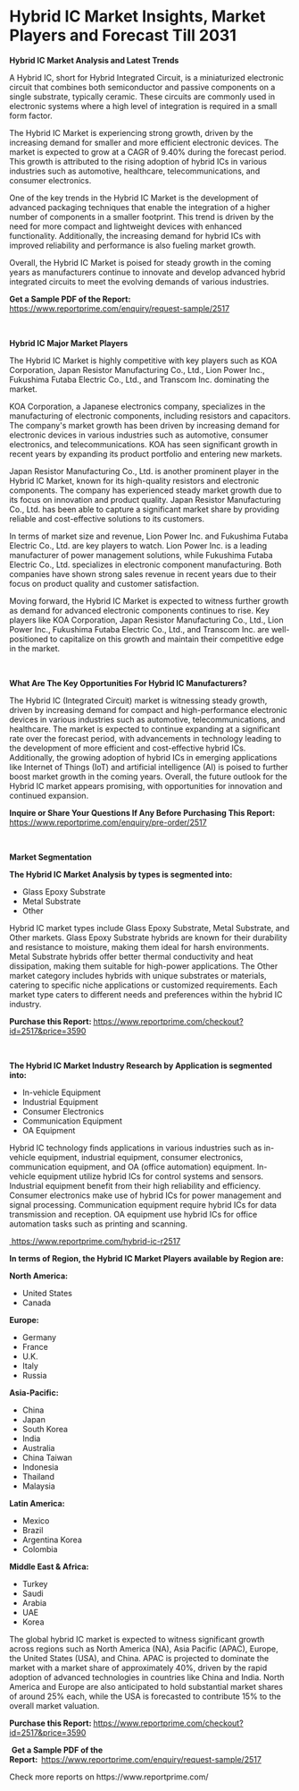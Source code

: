 <p><h1>Hybrid IC Market Insights, Market Players and Forecast Till 2031</h1></p><p><strong>Hybrid IC Market Analysis and Latest Trends</strong></p>
<p><p>A Hybrid IC, short for Hybrid Integrated Circuit, is a miniaturized electronic circuit that combines both semiconductor and passive components on a single substrate, typically ceramic. These circuits are commonly used in electronic systems where a high level of integration is required in a small form factor.</p><p>The Hybrid IC Market is experiencing strong growth, driven by the increasing demand for smaller and more efficient electronic devices. The market is expected to grow at a CAGR of 9.40% during the forecast period. This growth is attributed to the rising adoption of hybrid ICs in various industries such as automotive, healthcare, telecommunications, and consumer electronics.</p><p>One of the key trends in the Hybrid IC Market is the development of advanced packaging techniques that enable the integration of a higher number of components in a smaller footprint. This trend is driven by the need for more compact and lightweight devices with enhanced functionality. Additionally, the increasing demand for hybrid ICs with improved reliability and performance is also fueling market growth.</p><p>Overall, the Hybrid IC Market is poised for steady growth in the coming years as manufacturers continue to innovate and develop advanced hybrid integrated circuits to meet the evolving demands of various industries.</p></p>
<p><strong>Get a Sample PDF of the Report:&nbsp;</strong> <a href="https://www.reportprime.com/enquiry/request-sample/2517">https://www.reportprime.com/enquiry/request-sample/2517</a></p>
<p>&nbsp;</p>
<p><strong>Hybrid IC Major Market Players</strong></p>
<p><p>The Hybrid IC Market is highly competitive with key players such as KOA Corporation, Japan Resistor Manufacturing Co., Ltd., Lion Power Inc., Fukushima Futaba Electric Co., Ltd., and Transcom Inc. dominating the market. </p><p>KOA Corporation, a Japanese electronics company, specializes in the manufacturing of electronic components, including resistors and capacitors. The company's market growth has been driven by increasing demand for electronic devices in various industries such as automotive, consumer electronics, and telecommunications. KOA has seen significant growth in recent years by expanding its product portfolio and entering new markets. </p><p>Japan Resistor Manufacturing Co., Ltd. is another prominent player in the Hybrid IC Market, known for its high-quality resistors and electronic components. The company has experienced steady market growth due to its focus on innovation and product quality. Japan Resistor Manufacturing Co., Ltd. has been able to capture a significant market share by providing reliable and cost-effective solutions to its customers. </p><p>In terms of market size and revenue, Lion Power Inc. and Fukushima Futaba Electric Co., Ltd. are key players to watch. Lion Power Inc. is a leading manufacturer of power management solutions, while Fukushima Futaba Electric Co., Ltd. specializes in electronic component manufacturing. Both companies have shown strong sales revenue in recent years due to their focus on product quality and customer satisfaction. </p><p>Moving forward, the Hybrid IC Market is expected to witness further growth as demand for advanced electronic components continues to rise. Key players like KOA Corporation, Japan Resistor Manufacturing Co., Ltd., Lion Power Inc., Fukushima Futaba Electric Co., Ltd., and Transcom Inc. are well-positioned to capitalize on this growth and maintain their competitive edge in the market.</p></p>
<p>&nbsp;</p>
<p><strong>What Are The Key Opportunities For Hybrid IC Manufacturers?</strong></p>
<p><p>The Hybrid IC (Integrated Circuit) market is witnessing steady growth, driven by increasing demand for compact and high-performance electronic devices in various industries such as automotive, telecommunications, and healthcare. The market is expected to continue expanding at a significant rate over the forecast period, with advancements in technology leading to the development of more efficient and cost-effective hybrid ICs. Additionally, the growing adoption of hybrid ICs in emerging applications like Internet of Things (IoT) and artificial intelligence (AI) is poised to further boost market growth in the coming years. Overall, the future outlook for the Hybrid IC market appears promising, with opportunities for innovation and continued expansion.</p></p>
<p><strong>Inquire or Share Your Questions If Any Before Purchasing This Report:</strong> <a href="https://www.reportprime.com/enquiry/pre-order/2517">https://www.reportprime.com/enquiry/pre-order/2517</a></p>
<p>&nbsp;</p>
<p><strong>Market Segmentation</strong></p>
<p><strong>The Hybrid IC Market Analysis by types is segmented into:</strong></p>
<p><ul><li>Glass Epoxy Substrate</li><li>Metal Substrate</li><li>Other</li></ul></p>
<p><p>Hybrid IC market types include Glass Epoxy Substrate, Metal Substrate, and Other markets. Glass Epoxy Substrate hybrids are known for their durability and resistance to moisture, making them ideal for harsh environments. Metal Substrate hybrids offer better thermal conductivity and heat dissipation, making them suitable for high-power applications. The Other market category includes hybrids with unique substrates or materials, catering to specific niche applications or customized requirements. Each market type caters to different needs and preferences within the hybrid IC industry.</p></p>
<p><strong>Purchase this Report:&nbsp;</strong><a href="https://www.reportprime.com/checkout?id=2517&price=3590">https://www.reportprime.com/checkout?id=2517&price=3590</a></p>
<p>&nbsp;</p>
<p><strong>The Hybrid IC Market Industry Research by Application is segmented into:</strong></p>
<p><ul><li>In-vehicle Equipment</li><li>Industrial Equipment</li><li>Consumer Electronics</li><li>Communication Equipment</li><li>OA Equipment</li></ul></p>
<p><p>Hybrid IC technology finds applications in various industries such as in-vehicle equipment, industrial equipment, consumer electronics, communication equipment, and OA (office automation) equipment. In-vehicle equipment utilize hybrid ICs for control systems and sensors. Industrial equipment benefit from their high reliability and efficiency. Consumer electronics make use of hybrid ICs for power management and signal processing. Communication equipment require hybrid ICs for data transmission and reception. OA equipment use hybrid ICs for office automation tasks such as printing and scanning.</p></p>
<p><a href="https://www.reportprime.com/hybrid-ic-r2517">&nbsp;https://www.reportprime.com/hybrid-ic-r2517</a></p>
<p><strong>In terms of Region, the Hybrid IC Market Players available by Region are:</strong></p>
<p>
    <p> <strong> North America: </strong>
        <ul>
            <li>United States</li>
            <li>Canada</li>
        </ul>
        </p> 
    <p> <strong> Europe: </strong>
        <ul>
            <li>Germany</li>
            <li>France</li>
            <li>U.K.</li>
            <li>Italy</li>
            <li>Russia</li>
        </ul>
        </p> 
    <p> <strong> Asia-Pacific: </strong>
        <ul>
            <li>China</li>
            <li>Japan</li>
            <li>South Korea</li>
            <li>India</li>
            <li>Australia</li>
            <li>China Taiwan</li>
            <li>Indonesia</li>
            <li>Thailand</li>
            <li>Malaysia</li>
        </ul>
        </p> 
    <p> <strong> Latin America: </strong>
        <ul>
            <li>Mexico</li>
            <li>Brazil</li>
            <li>Argentina Korea</li>
            <li>Colombia</li>
        </ul>
        </p> 
    <p> <strong> Middle East & Africa: </strong>
        <ul>
            <li>Turkey</li>
            <li>Saudi</li>
            <li>Arabia</li>
            <li>UAE</li>
            <li>Korea</li>
        </ul>
    </p>
    </p>
<p><p>The global hybrid IC market is expected to witness significant growth across regions such as North America (NA), Asia Pacific (APAC), Europe, the United States (USA), and China. APAC is projected to dominate the market with a market share of approximately 40%, driven by the rapid adoption of advanced technologies in countries like China and India. North America and Europe are also anticipated to hold substantial market shares of around 25% each, while the USA is forecasted to contribute 15% to the overall market valuation.</p></p>
<p><strong>Purchase this Report: </strong><a href="https://www.reportprime.com/checkout?id=2517&price=3590">https://www.reportprime.com/checkout?id=2517&price=3590</a></p>
<p>&nbsp;<strong>Get a Sample PDF of the Report:&nbsp;&nbsp;</strong><a href="https://www.reportprime.com/enquiry/request-sample/2517">https://www.reportprime.com/enquiry/request-sample/2517</a></p>
<p><strong></strong></p>
<p>Check more reports on https://www.reportprime.com/</p>